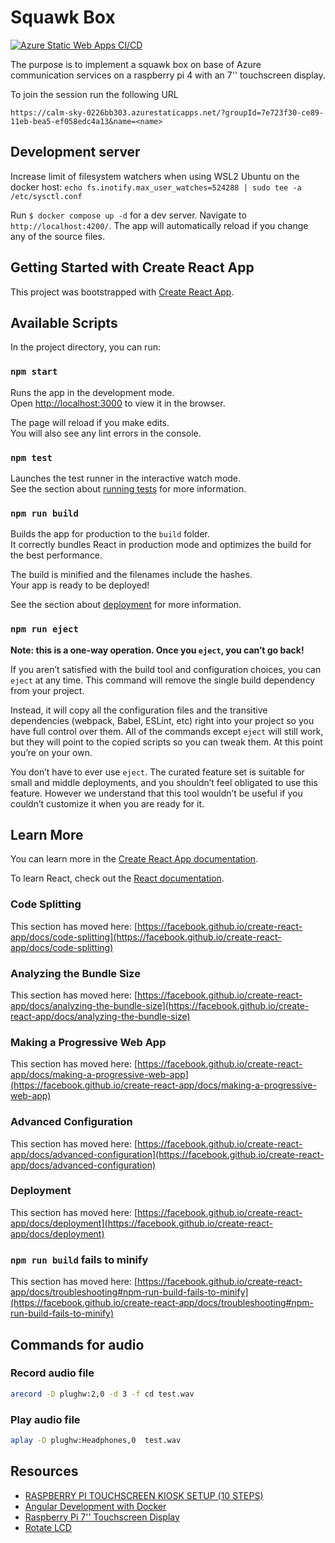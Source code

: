 # Squawk Box

[![Azure Static Web Apps CI/CD](https://github.com/jfuerlinger/squawk-box/actions/workflows/build-and-deploy.yml/badge.svg?branch=main)](https://github.com/jfuerlinger/squawk-box/actions/workflows/build-and-deploy.yml)

The purpose is to implement a squawk box on base of Azure communication services on a raspberry pi 4 with an 7'' touchscreen display.

To join the session run the following URL

```
https://calm-sky-0226bb303.azurestaticapps.net/?groupId=7e723f30-ce89-11eb-bea5-ef058edc4a13&name=<name>
```


## Development server

Increase limit of filesystem watchers when using WSL2 Ubuntu on the docker host:
`echo fs.inotify.max_user_watches=524288 | sudo tee -a /etc/sysctl.conf`

Run `$ docker compose up -d` for a dev server. Navigate to `http://localhost:4200/`. The app will automatically reload if you change any of the source files.

## Getting Started with Create React App

This project was bootstrapped with [Create React App](https://github.com/facebook/create-react-app).

## Available Scripts

In the project directory, you can run:

### `npm start`

Runs the app in the development mode.\
Open [http://localhost:3000](http://localhost:3000) to view it in the browser.

The page will reload if you make edits.\
You will also see any lint errors in the console.

### `npm test`

Launches the test runner in the interactive watch mode.\
See the section about [running tests](https://facebook.github.io/create-react-app/docs/running-tests) for more information.

### `npm run build`

Builds the app for production to the `build` folder.\
It correctly bundles React in production mode and optimizes the build for the best performance.

The build is minified and the filenames include the hashes.\
Your app is ready to be deployed!

See the section about [deployment](https://facebook.github.io/create-react-app/docs/deployment) for more information.

### `npm run eject`

**Note: this is a one-way operation. Once you `eject`, you can’t go back!**

If you aren’t satisfied with the build tool and configuration choices, you can `eject` at any time. This command will remove the single build dependency from your project.

Instead, it will copy all the configuration files and the transitive dependencies (webpack, Babel, ESLint, etc) right into your project so you have full control over them. All of the commands except `eject` will still work, but they will point to the copied scripts so you can tweak them. At this point you’re on your own.

You don’t have to ever use `eject`. The curated feature set is suitable for small and middle deployments, and you shouldn’t feel obligated to use this feature. However we understand that this tool wouldn’t be useful if you couldn’t customize it when you are ready for it.

## Learn More

You can learn more in the [Create React App documentation](https://facebook.github.io/create-react-app/docs/getting-started).

To learn React, check out the [React documentation](https://reactjs.org/).

### Code Splitting

This section has moved here: [https://facebook.github.io/create-react-app/docs/code-splitting](https://facebook.github.io/create-react-app/docs/code-splitting)

### Analyzing the Bundle Size

This section has moved here: [https://facebook.github.io/create-react-app/docs/analyzing-the-bundle-size](https://facebook.github.io/create-react-app/docs/analyzing-the-bundle-size)

### Making a Progressive Web App

This section has moved here: [https://facebook.github.io/create-react-app/docs/making-a-progressive-web-app](https://facebook.github.io/create-react-app/docs/making-a-progressive-web-app)

### Advanced Configuration

This section has moved here: [https://facebook.github.io/create-react-app/docs/advanced-configuration](https://facebook.github.io/create-react-app/docs/advanced-configuration)

### Deployment

This section has moved here: [https://facebook.github.io/create-react-app/docs/deployment](https://facebook.github.io/create-react-app/docs/deployment)

### `npm run build` fails to minify

This section has moved here: [https://facebook.github.io/create-react-app/docs/troubleshooting#npm-run-build-fails-to-minify](https://facebook.github.io/create-react-app/docs/troubleshooting#npm-run-build-fails-to-minify)

## Commands for audio

### Record audio file

```sh
arecord -D plughw:2,0 -d 3 -f cd test.wav
```

### Play audio file

```sh
aplay -D plughw:Headphones,0  test.wav
```


## Resources

* [RASPBERRY PI TOUCHSCREEN KIOSK SETUP (10 STEPS)](https://desertbot.io/blog/raspberry-pi-touchscreen-kiosk-setup)
* [Angular Development with Docker](https://markfknight.dev/posts/angular-in-docker/)
* [Raspberry Pi 7'' Touchscreen Display](https://www.element14.com/community/docs/DOC-78156/l/raspberry-pi-7-touchscreen-display)
* [Rotate LCD](https://maker-tutorials.com/raspberry-pi-touchscreen-installieren-und-anschliessen-tipps-tricks/)
